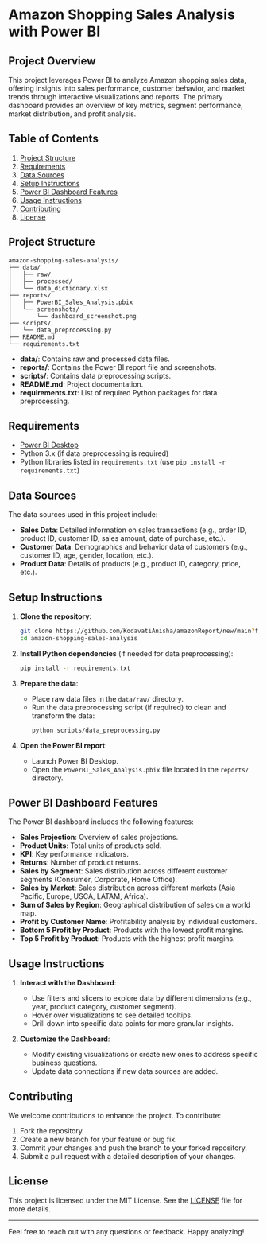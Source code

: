 # Amazon Shopping Sales Analysis with Power BI

## Project Overview

This project leverages Power BI to analyze Amazon shopping sales data, offering insights into sales performance, customer behavior, and market trends through interactive visualizations and reports. The primary dashboard provides an overview of key metrics, segment performance, market distribution, and profit analysis.

## Table of Contents

1. [Project Structure](#project-structure)
2. [Requirements](#requirements)
3. [Data Sources](#data-sources)
4. [Setup Instructions](#setup-instructions)
5. [Power BI Dashboard Features](#power-bi-dashboard-features)
6. [Usage Instructions](#usage-instructions)
7. [Contributing](#contributing)
8. [License](#license)

## Project Structure

```
amazon-shopping-sales-analysis/
├── data/
│   ├── raw/
│   ├── processed/
│   └── data_dictionary.xlsx
├── reports/
│   ├── PowerBI_Sales_Analysis.pbix
│   └── screenshots/
│       └── dashboard_screenshot.png
├── scripts/
│   └── data_preprocessing.py
├── README.md
└── requirements.txt
```

- **data/**: Contains raw and processed data files.
- **reports/**: Contains the Power BI report file and screenshots.
- **scripts/**: Contains data preprocessing scripts.
- **README.md**: Project documentation.
- **requirements.txt**: List of required Python packages for data preprocessing.

## Requirements

- [Power BI Desktop](https://powerbi.microsoft.com/desktop/)
- Python 3.x (if data preprocessing is required)
- Python libraries listed in `requirements.txt` (use `pip install -r requirements.txt`)

## Data Sources

The data sources used in this project include:

- **Sales Data**: Detailed information on sales transactions (e.g., order ID, product ID, customer ID, sales amount, date of purchase, etc.).
- **Customer Data**: Demographics and behavior data of customers (e.g., customer ID, age, gender, location, etc.).
- **Product Data**: Details of products (e.g., product ID, category, price, etc.).

## Setup Instructions

1. **Clone the repository**:
   ```bash
   git clone https://github.com/KodavatiAnisha/amazonReport/new/main?filename=README.md
   cd amazon-shopping-sales-analysis
   ```

2. **Install Python dependencies** (if needed for data preprocessing):
   ```bash
   pip install -r requirements.txt
   ```

3. **Prepare the data**:
   - Place raw data files in the `data/raw/` directory.
   - Run the data preprocessing script (if required) to clean and transform the data:
     ```bash
     python scripts/data_preprocessing.py
     ```

4. **Open the Power BI report**:
   - Launch Power BI Desktop.
   - Open the `PowerBI_Sales_Analysis.pbix` file located in the `reports/` directory.

## Power BI Dashboard Features

The Power BI dashboard includes the following features:

- **Sales Projection**: Overview of sales projections.
- **Product Units**: Total units of products sold.
- **KPI**: Key performance indicators.
- **Returns**: Number of product returns.
- **Sales by Segment**: Sales distribution across different customer segments (Consumer, Corporate, Home Office).
- **Sales by Market**: Sales distribution across different markets (Asia Pacific, Europe, USCA, LATAM, Africa).
- **Sum of Sales by Region**: Geographical distribution of sales on a world map.
- **Profit by Customer Name**: Profitability analysis by individual customers.
- **Bottom 5 Profit by Product**: Products with the lowest profit margins.
- **Top 5 Profit by Product**: Products with the highest profit margins.

## Usage Instructions

1. **Interact with the Dashboard**:
   - Use filters and slicers to explore data by different dimensions (e.g., year, product category, customer segment).
   - Hover over visualizations to see detailed tooltips.
   - Drill down into specific data points for more granular insights.

2. **Customize the Dashboard**:
   - Modify existing visualizations or create new ones to address specific business questions.
   - Update data connections if new data sources are added.

## Contributing

We welcome contributions to enhance the project. To contribute:

1. Fork the repository.
2. Create a new branch for your feature or bug fix.
3. Commit your changes and push the branch to your forked repository.
4. Submit a pull request with a detailed description of your changes.

## License

This project is licensed under the MIT License. See the [LICENSE](LICENSE) file for more details.

---

Feel free to reach out with any questions or feedback. Happy analyzing!
